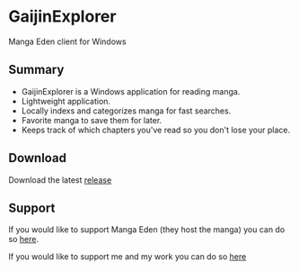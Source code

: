 # GaijinExplorer
Manga Eden client for Windows

## Summary
* GaijinExplorer is a Windows application for reading manga.
* Lightweight application.
* Locally indexs and categorizes manga for fast searches.
* Favorite manga to save them for later.
* Keeps track of which chapters you've read so you don't lose your place.

## Download
Download the latest [release](https://github.com/diltdicker/GaijinExplorer/releases)

## Support
If you would like to support Manga Eden (they host the manga) you can do so [here](https://www.mangaeden.com/donate/).

If you would like to support me and my work you can do so [here](https://www.paypal.me/dillondickerson)
